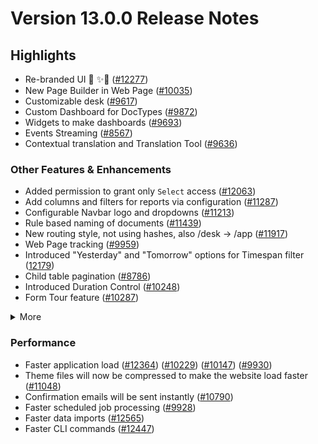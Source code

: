 # Version 13.0.0 Release Notes

## Highlights

- Re-branded UI 💎 ✨🎊 ([#12277](https://github.com/sparrownova/sparrow/pull/12277))
- New Page Builder in Web Page ([#10035](https://github.com/sparrownova/sparrow/pull/10035))
- Customizable desk ([#9617](https://github.com/sparrownova/sparrow/pull/9617))
- Custom Dashboard for DocTypes ([#9872](https://github.com/sparrownova/sparrow/pull/9872))
- Widgets to make dashboards ([#9693](https://github.com/sparrownova/sparrow/pull/9693))
- Events Streaming ([#8567](https://github.com/sparrownova/sparrow/pull/8567))
- Contextual translation and Translation Tool ([#9636](https://github.com/sparrownova/sparrow/pull/9636))

### Other Features & Enhancements

- Added permission to grant only `Select` access ([#12063](https://github.com/sparrownova/sparrow/pull/12063))
- Add columns and filters for reports via configuration ([#11287](https://github.com/sparrownova/sparrow/pull/11287))
- Configurable Navbar logo and dropdowns ([#11213](https://github.com/sparrownova/sparrow/pull/11213))
- Rule based naming of documents ([#11439](https://github.com/sparrownova/sparrow/pull/11439))
- New routing style, not using hashes, also /desk -> /app ([#11917](https://github.com/sparrownova/sparrow/pull/11917))
- Web Page tracking ([#9959](https://github.com/sparrownova/sparrow/pull/9959))
- Introduced "Yesterday" and "Tomorrow" options for Timespan filter ([12179](https://github.com/sparrownova/sparrow/pull/12179))
- Child table pagination ([#8786](https://github.com/sparrownova/sparrow/pull/8786))
- Introduced Duration Control ([#10248](https://github.com/sparrownova/sparrow/pull/10248))
- Form Tour feature ([#10287](https://github.com/sparrownova/sparrow/pull/10287))
<details>
<summary>More</summary>

- Introduced Map View ([#11202](https://github.com/sparrownova/sparrow/pull/11202))
- Custom JS & CSS support in Web Form ([#9121](https://github.com/sparrownova/sparrow/pull/9121)) ([#9610](https://github.com/sparrownova/sparrow/pull/9610))
- Ability to attach photo from webcam ([#12160](https://github.com/sparrownova/sparrow/pull/12160))
- Added a System Console to help in debugging ([#11306](https://github.com/sparrownova/sparrow/pull/11306))
- Introduced System Settings to automatically delete old Prepared Reports ([#9751](https://github.com/sparrownova/sparrow/pull/9751))
- "Mandatory Depends On" and "Read Only Depends On" option for document fields ([#8820](https://github.com/sparrownova/sparrow/pull/8820))
- Added 2FA for LDAP users ([#10001](https://github.com/sparrownova/sparrow/pull/10001))
- Introduced Help Article Feedback system ([#10260](https://github.com/sparrownova/sparrow/pull/10260))
- Introduced Razorpay client ([#11418](https://github.com/sparrownova/sparrow/pull/11418))
- Rate Limiting ([#10310](https://github.com/sparrownova/sparrow/pull/10310))
- Introduced Log Settings ([#11699](https://github.com/sparrownova/sparrow/pull/11699))
- Enhancements in notifications ([#11398](https://github.com/sparrownova/sparrow/pull/11398)) ([#11409](https://github.com/sparrownova/sparrow/pull/11409))
- Added a field-level permission check for report data ([12163](https://github.com/sparrownova/sparrow/pull/12163))
- Ability to cancel all linked document with a single click ([#8905](https://github.com/sparrownova/sparrow/pull/8905))
- Made checkboxes navigable via tab key ([#11030](https://github.com/sparrownova/sparrow/pull/11030))
- Renamed "Custom Script" to "Client Script" ([#12324](https://github.com/sparrownova/sparrow/pull/12324))

</details>

### Performance

- Faster application load ([#12364](https://github.com/sparrownova/sparrow/pull/12364)) ([#10229](https://github.com/sparrownova/sparrow/pull/10229)) ([#10147](https://github.com/sparrownova/sparrow/pull/10147)) ([#9930](https://github.com/sparrownova/sparrow/pull/9930))
- Theme files will now be compressed to make the website load faster ([#11048](https://github.com/sparrownova/sparrow/pull/11048))
- Confirmation emails will be sent instantly ([#10790](https://github.com/sparrownova/sparrow/pull/10790))
- Faster scheduled job processing ([#9928](https://github.com/sparrownova/sparrow/pull/9928))
- Faster data imports ([#12565](https://github.com/sparrownova/sparrow/pull/12565))
- Faster CLI commands ([#12447](https://github.com/sparrownova/sparrow/pull/12447))
